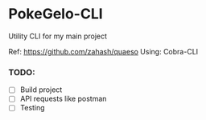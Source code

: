 # PokeGelo-CLI
Utility CLI for my main project

Ref: https://github.com/zahash/quaeso
Using: Cobra-CLI

### TODO:
 - [ ] Build project
 - [ ] API requests like postman
 - [ ] Testing
